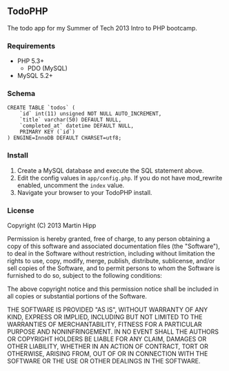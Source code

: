 ## TodoPHP

The todo app for my Summer of Tech 2013 Intro to PHP bootcamp.

### Requirements

* PHP 5.3+
	* PDO (MySQL)
* MySQL 5.2+

### Schema

```mysql
CREATE TABLE `todos` (
	`id` int(11) unsigned NOT NULL AUTO_INCREMENT,
	`title` varchar(50) DEFAULT NULL,
	`completed_at` datetime DEFAULT NULL,
	PRIMARY KEY (`id`)
) ENGINE=InnoDB DEFAULT CHARSET=utf8;
```

### Install

1. Create a MySQL database and execute the SQL statement above.
2. Edit the config values in `app/config.php`. If you do not have mod_rewrite enabled, uncomment the `index` value.
3. Navigate your browser to your TodoPHP install.

### License
Copyright (C) 2013 Martin Hipp

Permission is hereby granted, free of charge, to any person obtaining a copy of this software and associated documentation files (the "Software"), to deal in the Software without restriction, including without limitation the rights to use, copy, modify, merge, publish, distribute, sublicense, and/or sell copies of the Software, and to permit persons to whom the Software is furnished to do so, subject to the following conditions:

The above copyright notice and this permission notice shall be included in all copies or substantial portions of the Software.

THE SOFTWARE IS PROVIDED "AS IS", WITHOUT WARRANTY OF ANY KIND, EXPRESS OR IMPLIED, INCLUDING BUT NOT LIMITED TO THE WARRANTIES OF MERCHANTABILITY, FITNESS FOR A PARTICULAR PURPOSE AND NONINFRINGEMENT. IN NO EVENT SHALL THE AUTHORS OR COPYRIGHT HOLDERS BE LIABLE FOR ANY CLAIM, DAMAGES OR OTHER LIABILITY, WHETHER IN AN ACTION OF CONTRACT, TORT OR OTHERWISE, ARISING FROM, OUT OF OR IN CONNECTION WITH THE SOFTWARE OR THE USE OR OTHER DEALINGS IN THE SOFTWARE.
